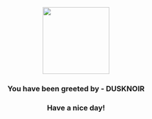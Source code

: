 <p align="center">
            <img src="https://raw.githubusercontent.com/PokeAPI/sprites/master/sprites/pokemon/477.png" width="150" height="150">
          </p>
          <h3 align="center">You have been greeted by - <b>DUSKNOIR</b></h3>
          <h3 align="center">Have a nice day!</h3>
